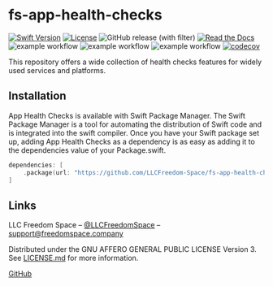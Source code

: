 # fs-app-health-checks

[![Swift Version][swift-image]][swift-url]
[![License][license-image]][license-url]
![GitHub release (with filter)](https://img.shields.io/github/v/release/LLCFreedom-Space/fs-app-health-checks)
[![Read the Docs](https://readthedocs.org/projects/docs/badge/?version=latest)](https://llcfreedom-space.github.io/fs-app-health-checks/)
![example workflow](https://github.com/LLCFreedom-Space/fs-app-health-checks/actions/workflows/docc.yml/badge.svg?branch=main)
![example workflow](https://github.com/LLCFreedom-Space/fs-app-health-checks/actions/workflows/lint.yml/badge.svg?branch=main)
![example workflow](https://github.com/LLCFreedom-Space/fs-app-health-checks/actions/workflows/test.yml/badge.svg?branch=main)
[![codecov](https://codecov.io/github/LLCFreedom-Space/fs-app-health-checks/graph/badge.svg?token=2EUIA4OGS9)](https://codecov.io/github/LLCFreedom-Space/fs-app-health-checks)

This repository offers a wide collection of health checks features for widely used services and platforms.

## Installation

App Health Checks is available with Swift Package Manager.
The Swift Package Manager is a tool for automating the distribution of Swift code and is integrated into the swift compiler.
Once you have your Swift package set up, adding App Health Checks as a dependency is as easy as adding it to the dependencies value of your Package.swift.

```swift
dependencies: [
    .package(url: "https://github.com/LLCFreedom-Space/fs-app-health-checks.git", from: "1.0.0")
]
```

## Links

LLC Freedom Space – [@LLCFreedomSpace](https://twitter.com/llcfreedomspace) – [support@freedomspace.company](mailto:support@freedomspace.company)

Distributed under the GNU AFFERO GENERAL PUBLIC LICENSE Version 3. See [LICENSE.md][license-url] for more information.

[GitHub](https://github.com/LLCFreedom-Space)

[swift-image]:https://img.shields.io/badge/swift-5.8-orange.svg
[swift-url]: https://swift.org/
[license-image]: https://img.shields.io/badge/License-GPLv3-blue.svg
[license-url]: LICENSE
